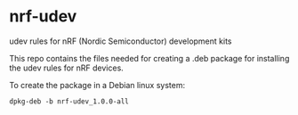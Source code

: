 # nrf-udev

udev rules for nRF (Nordic Semiconductor) development kits


This repo contains the files needed for creating a .deb package for installing the udev rules for nRF devices.


To create the package in a Debian linux system:

```
dpkg-deb -b nrf-udev_1.0.0-all
```

